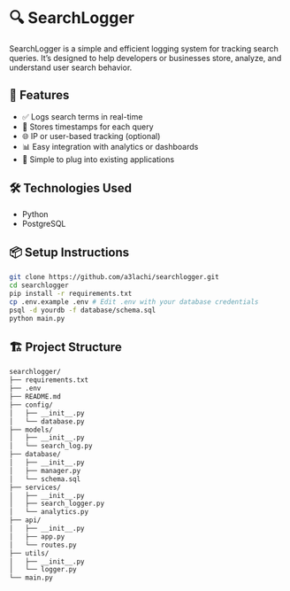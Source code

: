 # 🔍 SearchLogger

SearchLogger is a simple and efficient logging system for tracking search queries. It’s designed to help developers or businesses store, analyze, and understand user search behavior.



## 🚀 Features

- ✅ Logs search terms in real-time
- 📅 Stores timestamps for each query
- 🌐 IP or user-based tracking (optional)
- 📊 Easy integration with analytics or dashboards
- 🧩 Simple to plug into existing applications


## 🛠️ Technologies Used

 - Python
 - PostgreSQL


## 📦 Setup Instructions
```bash
git clone https://github.com/a3lachi/searchlogger.git
cd searchlogger
pip install -r requirements.txt
cp .env.example .env # Edit .env with your database credentials
psql -d yourdb -f database/schema.sql
python main.py
```

## 🏗️ Project Structure
```bash
searchlogger/
├── requirements.txt
├── .env
├── README.md
├── config/
│   ├── __init__.py
│   └── database.py
├── models/
│   ├── __init__.py
│   └── search_log.py
├── database/
│   ├── __init__.py
│   ├── manager.py
│   └── schema.sql
├── services/
│   ├── __init__.py
│   ├── search_logger.py
│   └── analytics.py
├── api/
│   ├── __init__.py
│   ├── app.py
│   └── routes.py
├── utils/
│   ├── __init__.py
│   └── logger.py
└── main.py
```